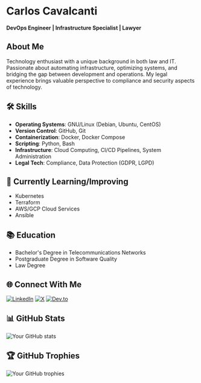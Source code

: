 # Carlos Cavalcanti
**DevOps Engineer | Infrastructure Specialist | Lawyer**

## About Me
Technology enthusiast with a unique background in both law and IT. Passionate about automating infrastructure, optimizing systems, and bridging the gap between development and operations. My legal experience brings valuable perspective to compliance and security aspects of technology.

## 🛠 Skills
- **Operating Systems**: GNU/Linux (Debian, Ubuntu, CentOS)
- **Version Control**: GitHub, Git
- **Containerization**: Docker, Docker Compose
- **Scripting**: Python, Bash
- **Infrastructure**: Cloud Computing, CI/CD Pipelines, System Administration
- **Legal Tech**: Compliance, Data Protection (GDPR, LGPD)

## 🔧 Currently Learning/Improving
- Kubernetes
- Terraform
- AWS/GCP Cloud Services
- Ansible

## 📚 Education
- Bachelor's Degree in Telecommunications Networks
- Postgraduate Degree in Software Quality
- Law Degree

## 🌐 Connect With Me
[![LinkedIn](https://img.shields.io/badge/LinkedIn-0077B5?style=for-the-badge&logo=linkedin&logoColor=white)](https://www.linkedin.com/in/carlos-cavalcanti-adv/)
[![X](https://img.shields.io/badge/X-000000?style=for-the-badge&logo=x&logoColor=white)](https://x.com/ccaj)
[![Dev.to](https://img.shields.io/badge/dev.to-0A0A0A?style=for-the-badge&logo=dev.to&logoColor=white)](https://dev.to/crlalbu)


## 📊 GitHub Stats
![Your GitHub stats](https://github-readme-stats.vercel.app/api?username=crlalbu&show_icons=true&theme=radical)

## 🏆 GitHub Trophies
![Your GitHub trophies](https://github-profile-trophy.vercel.app/?username=crlalbu&theme=onedark)
